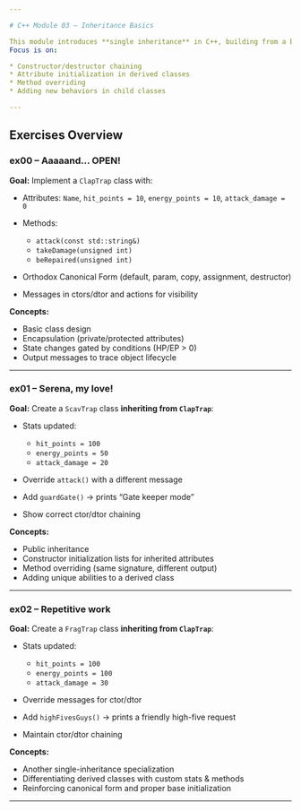 ```yaml
---

# C++ Module 03 – Inheritance Basics

This module introduces **single inheritance** in C++, building from a base class (`ClapTrap`) and extending it with specialized robots (`ScavTrap`, `FragTrap`).
Focus is on:

* Constructor/destructor chaining
* Attribute initialization in derived classes
* Method overriding
* Adding new behaviors in child classes

---
```


## Exercises Overview

### **ex00 – Aaaaand… OPEN!**

**Goal:**
Implement a `ClapTrap` class with:

* Attributes: `Name`, `hit_points = 10`, `energy_points = 10`, `attack_damage = 0`
* Methods:

  * `attack(const std::string&)`
  * `takeDamage(unsigned int)`
  * `beRepaired(unsigned int)`
* Orthodox Canonical Form (default, param, copy, assignment, destructor)
* Messages in ctors/dtor and actions for visibility

**Concepts:**

* Basic class design
* Encapsulation (private/protected attributes)
* State changes gated by conditions (HP/EP > 0)
* Output messages to trace object lifecycle

---

### **ex01 – Serena, my love!**

**Goal:**
Create a `ScavTrap` class **inheriting from `ClapTrap`**:

* Stats updated:

  * `hit_points = 100`
  * `energy_points = 50`
  * `attack_damage = 20`
* Override `attack()` with a different message
* Add `guardGate()` → prints “Gate keeper mode”
* Show correct ctor/dtor chaining

**Concepts:**

* Public inheritance
* Constructor initialization lists for inherited attributes
* Method overriding (same signature, different output)
* Adding unique abilities to a derived class

---

### **ex02 – Repetitive work**

**Goal:**
Create a `FragTrap` class **inheriting from `ClapTrap`**:

* Stats updated:

  * `hit_points = 100`
  * `energy_points = 100`
  * `attack_damage = 30`
* Override messages for ctor/dtor
* Add `highFivesGuys()` → prints a friendly high-five request
* Maintain ctor/dtor chaining

**Concepts:**

* Another single-inheritance specialization
* Differentiating derived classes with custom stats & methods
* Reinforcing canonical form and proper base initialization

---
